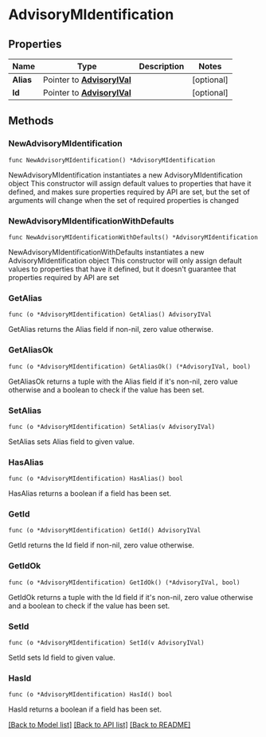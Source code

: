 # AdvisoryMIdentification

## Properties

Name | Type | Description | Notes
------------ | ------------- | ------------- | -------------
**Alias** | Pointer to [**AdvisoryIVal**](AdvisoryIVal.md) |  | [optional] 
**Id** | Pointer to [**AdvisoryIVal**](AdvisoryIVal.md) |  | [optional] 

## Methods

### NewAdvisoryMIdentification

`func NewAdvisoryMIdentification() *AdvisoryMIdentification`

NewAdvisoryMIdentification instantiates a new AdvisoryMIdentification object
This constructor will assign default values to properties that have it defined,
and makes sure properties required by API are set, but the set of arguments
will change when the set of required properties is changed

### NewAdvisoryMIdentificationWithDefaults

`func NewAdvisoryMIdentificationWithDefaults() *AdvisoryMIdentification`

NewAdvisoryMIdentificationWithDefaults instantiates a new AdvisoryMIdentification object
This constructor will only assign default values to properties that have it defined,
but it doesn't guarantee that properties required by API are set

### GetAlias

`func (o *AdvisoryMIdentification) GetAlias() AdvisoryIVal`

GetAlias returns the Alias field if non-nil, zero value otherwise.

### GetAliasOk

`func (o *AdvisoryMIdentification) GetAliasOk() (*AdvisoryIVal, bool)`

GetAliasOk returns a tuple with the Alias field if it's non-nil, zero value otherwise
and a boolean to check if the value has been set.

### SetAlias

`func (o *AdvisoryMIdentification) SetAlias(v AdvisoryIVal)`

SetAlias sets Alias field to given value.

### HasAlias

`func (o *AdvisoryMIdentification) HasAlias() bool`

HasAlias returns a boolean if a field has been set.

### GetId

`func (o *AdvisoryMIdentification) GetId() AdvisoryIVal`

GetId returns the Id field if non-nil, zero value otherwise.

### GetIdOk

`func (o *AdvisoryMIdentification) GetIdOk() (*AdvisoryIVal, bool)`

GetIdOk returns a tuple with the Id field if it's non-nil, zero value otherwise
and a boolean to check if the value has been set.

### SetId

`func (o *AdvisoryMIdentification) SetId(v AdvisoryIVal)`

SetId sets Id field to given value.

### HasId

`func (o *AdvisoryMIdentification) HasId() bool`

HasId returns a boolean if a field has been set.


[[Back to Model list]](../README.md#documentation-for-models) [[Back to API list]](../README.md#documentation-for-api-endpoints) [[Back to README]](../README.md)


